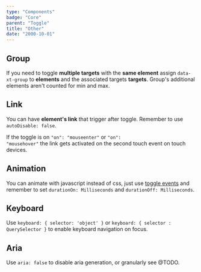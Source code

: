 ```yaml
---
type: "Components"
badge: "Core"
parent: "Toggle"
title: "Other"
date: "2000-10-01"
---
```


## Group

If you need to toggle **multiple targets** with the **same element** assign `data-xt-group` to **elements** and the associated targets **targets**. Group's additional elements aren't counted for min and max.

<demo>
  <demovanilla src="vanilla/components/toggle/group">
  </demovanilla>
</demo>

## Link

You can have **element's link** that trigger after toggle. Remember to use `autoDisable: false`.

If the toggle is on <code>"on": "mouseenter"</code> or <code>"on": "mousehover"</code> the link gets activated on the second touch event on touch devices.

<demo>
  <demovanilla src="vanilla/components/toggle/with-link">
  </demovanilla>
  <demovanilla src="vanilla/components/toggle/with-link-hover">
  </demovanilla>
</demo>

## Animation

You can animate with javascript instead of css, just use [toggle events](/components/toggle/api#events) and remember to set `durationOn: Milliseconds` and `durationOff: Milliseconds`.

<demo>
  <demovanilla src="vanilla/components/toggle/animation-js">
  </demovanilla>
</demo>

## Keyboard

Use `keyboard: { selector: 'object' }` or `keyboard: { selector : QuerySelector }` to enable keyboard navigation on focus.

<demo>
  <demovanilla src="vanilla/components/toggle/usability-keyboard">
  </demovanilla>
</demo>

## Aria

Use `aria: false` to disable aria generation, or granularly see @TODO.

<demo>
  <demovanilla src="vanilla/components/toggle/usability-aria">
  </demovanilla>
</demo>
